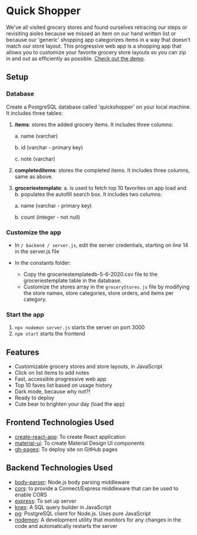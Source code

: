 # Quick Shopper

We've all visited grocery stores and found ourselves retracing our steps or revisiting aisles because we missed an item on our hand written list or because our 'generic' shopping app categorizes items in a way that doesn't match our store layout. This progressive web app is a shopping app that allows you to customize your favorite grocery store layouts so you can zip in and out as efficiently as possible. [Check out the demo](https://ihouwat.github.io/shopping-list-react-app-demo/).

## Setup 

### Database

Create a PostgreSQL database called 'quickshopper' on your local machine. It includes three tables:

1. **items**: stores the added grocery items. It includes three columns:

    a. name (varchar)

    b. id (varchar - primary key)
  
    c. note (varchar)

2. **completeditems**: stores the completed items. It includes three columns, same as above.

3. **groceriestemplate**: a. is used to fetch top 10 favorites on app load and b. populates the autofill search box. It includes two columns:

    a. name (varchar - primary key)

    b. count (integer - not null)

### Customize the app

* In `/ backend / server.js`, edit the server credentials, starting on line 14 in the server.js file

* In the constants folder:
    * Copy the groceriestemplatedb-5-6-2020.csv file to the groceriestemplate table in the database.
    * Customize the stores array in the `groceryStores.js` file by modifying the store names, store categories, store orders, and items per category.

### Start the app

1. `npx nodemon server.js` starts the server on port 3000
2. `npm start` starts the frontend

## Features
* Customizable grocery stores and store layouts, in JavaScript
* Click on list items to add notes
* Fast, accessible progressive web app
* Top 10 faves list based on usage history 
* Dark mode, because why not?!
* Ready to deploy
* Cute bear to brighten your day (load the app)

## Frontend Technologies Used
* [create-react-app](https://create-react-app.dev/): To create React application
* [material-ui](https://material-ui.com/): To create Material Design UI components
* [gh-pages](https://www.npmjs.com/package/gh-pages): To deploy site on GitHub pages

## Backend Technologies Used 
* [body-parser](https://www.npmjs.com/package/body-parser): Node.js body parsing middleware
* [cors](https://www.npmjs.com/package/cors): to provide a Connect/Express middleware that can be used to enable CORS
* [express](https://www.npmjs.com/package/express): To set up server
* [knex](https://www.npmjs.com/package/knex): A SQL query builder in JavaScript
* [pg](https://www.npmjs.com/package/pg): PostgreSQL client for Node.js. Uses pure JavaScript
* [nodemon](https://www.npmjs.com/package/nodemon): A development utility that monitors for any changes in the code and automatically restarts the server